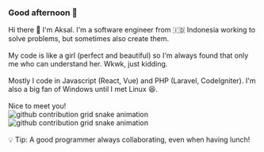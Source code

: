 ### Good afternoon 👋<br>
Hi there 👋 I'm Aksal. I'm a software engineer from 🇮🇩 Indonesia working to solve problems, but sometimes also create them.<br>
<br>
My code is like a girl (perfect and beautiful) so I'm always found that only me who can understand her. Wkwk, just kidding.<br>
<br>
Mostly I code in Javascript (React, Vue) and PHP (Laravel, CodeIgniter). I'm also a big fan of Windows until I met Linux 😆.<br>
<br>
Nice to meet you!<br>
<img src="https://raw.githubusercontent.com/aksalsf/aksalsf/output/github-contribution-grid-snake-dark.svg#gh-dark-mode-only" alt="github contribution grid snake animation"><img src="https://raw.githubusercontent.com/aksalsf/aksalsf/output/github-contribution-grid-snake.svg#gh-light-mode-only" alt="github contribution grid snake animation"><br>
<br>
💡 Tip: A good programmer always collaborating, even when having lunch!<br>
